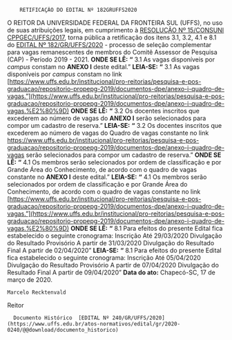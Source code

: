         RETIFICAÇÃO DO EDITAL Nº 182GRUFFS2020  

 O REITOR DA UNIVERSIDADE FEDERAL DA FRONTEIRA SUL (UFFS), no uso de suas atribuições legais, em cumprimento à [RESOLUÇÃO Nº 15/CONSUNI CPPGEC/UFFS/2017](https://www.uffs.edu.br/atos-normativos/resolucao/consunicppgec/2017-0015), torna pública a retificação dos itens 3.1, 3.2, 4.1 e 8.1 do [EDITAL Nº 182/GR/UFFS/2020](https://www.uffs.edu.br/atos-normativos/edital/gr/2020-0182) - processo de seleção complementar para vagas remanescentes de membros do Comitê Assessor de Pesquisa (CAP) - Período 2019 - 2021.   **ONDE SE LÊ:** **“** 3.1 As vagas disponíveis por *campus*  constam no **ANEXO I**  deste edital.”   **LEIA-SE:** **“** 3.1 As vagas disponíveis por *campus*  constam no link [https://www.uffs.edu.br/institucional/pro-reitorias/pesquisa-e-pos-graduacao/repositorio-propepg-2019/documentos-dpe/anexo-i-quadro-de-vagas.”](https://www.uffs.edu.br/institucional/pro-reitorias/pesquisa-e-pos-graduacao/repositorio-propepg-2019/documentos-dpe/anexo-i-quadro-de-vagas.%E2%80%9D)   **ONDE SE LÊ:** **“** 3.2 Os docentes inscritos que excederem ao número de vagas do **ANEXO I**  serão selecionados para compor um cadastro de reserva.”   **LEIA-SE:** **“** 3.2 Os docentes inscritos que excederem ao número de vagas do Quadro de vagas constante no link <https://www.uffs.edu.br/institucional/pro-reitorias/pesquisa-e-pos-graduacao/repositorio-propepg-2019/documentos-dpe/anexo-i-quadro-de-vagas> serão selecionados para compor um cadastro de reserva.”   **ONDE SE LÊ:** **“** 4.1 Os membros serão selecionados por ordem de classificação e por Grande Área do Conhecimento, de acordo com o quadro de vagas constante no **ANEXO I**  deste edital.”   **LEIA-SE:** **“** 4.1 Os membros serão selecionados por ordem de classificação e por Grande Área do Conhecimento, de acordo com o quadro de vagas constante no link [https://www.uffs.edu.br/institucional/pro-reitorias/pesquisa-e-pos-graduacao/repositorio-propepg-2019/documentos-dpe/anexo-i-quadro-de-vagas.”](https://www.uffs.edu.br/institucional/pro-reitorias/pesquisa-e-pos-graduacao/repositorio-propepg-2019/documentos-dpe/anexo-i-quadro-de-vagas.%E2%80%9D)   **ONDE SE LÊ:** **“** 8.1 Para efeitos do presente Edital fica estabelecido o seguinte cronograma:     Inscrição   Até 29/03/2020     Divulgação do Resultado Provisório   A partir de 31/03/2020     Divulgação do Resultado Final   A partir de 02/04/2020”       **LEIA-SE:** **“** 8.1 Para efeitos do presente Edital fica estabelecido o seguinte cronograma:     Inscrição   Até 05/04/2020     Divulgação do Resultado Provisório   A partir de 07/04/2020     Divulgação do Resultado Final   A partir de 09/04/2020”            **Data do ato:** Chapecó-SC, 17 de março de 2020.   
 

    Marcelo Recktenvald   
 Reitor 

      Documento Histórico  [EDITAL Nº 240/GR/UFFS/2020](https://www.uffs.edu.br/atos-normativos/edital/gr/2020-0240/@@download/documento_historico)     
      